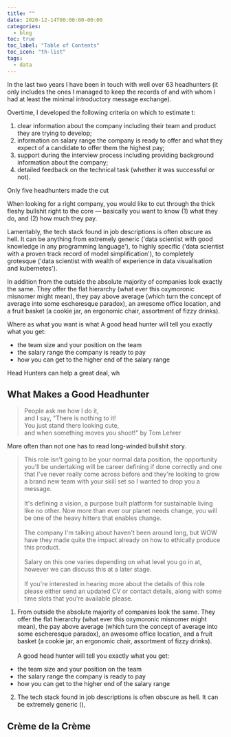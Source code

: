 ```yaml
---
title: ""
date: 2020-12-14T00:00:00-00:00
categories:
  - blog
toc: true
toc_label: "Table of Contents"
toc_icon: "th-list"
tags:
  - data
---
```


In the last two years I have been in touch with well over 63 headhunters (it only includes the ones I managed to keep the records of and with whom I had at least the minimal introductory message exchange).


Overtime, I developed the following criteria on which to estimate t:
1. clear information about the company including their team and product they are trying to develop;
2. information on salary range the company is ready to offer and what they expect of a candidate to offer them the highest pay;
3. support during the interview process including providing background information about the company;
4. detailed feedback on the technical task (whether it was successful or not).

Only five headhunters made the cut 


When looking for a right company, you would like to cut through the thick fleshy bullshit right to the core — basically you want to know (1) what they do, and (2) how much they pay.

Lamentably, the tech stack found in job descriptions is often obscure as hell. It can be anything from extremely generic ('data scientist with good knowledge in any programming language'), to highly specific ('data scientist with a proven track record of model simplification'), to completely grotesque ('data scientist with wealth of experience in data visualisation and kubernetes').

In addition from the outside the absolute majority of companies look exactly the same. They offer the flat hierarchy (what ever this oxymoronic misnomer might mean), they pay above average (which turn the concept of average into some escheresque paradox), an awesome office location, and a fruit basket (a cookie jar, an ergonomic chair, assortment of fizzy drinks).



Where as what you want is what 
A good head hunter will tell you exactly what you get:
* the team size and your position on the team
* the salary range the company is ready to pay
* how you can get to the higher end of the salary range

Head Hunters  can help a great deal, wh

## What Makes a Good Headhunter
>People ask me how I do it,<br>
>and I say, "There is nothing to it!<br>
>You just stand there looking cute,<br>
>and when something moves you shoot!"
by Tom Lehrer


More often than not one has to read long-winded bullshit story.

>This role isn't going to be your normal data position, the opportunity you'll be undertaking will be career defining if done correctly and one that I've never really come across before and they're looking to grow a brand new team with your skill set so I wanted to drop you a message.<br><br>
It's defining a vision, a purpose built platform for sustainable living like no other. Now more than ever our planet needs change, you will be one of the heavy hitters that enables change.<br><br>
The company I'm talking about haven't been around long, but WOW have they made quite the impact already on how to ethically produce this product.<br><br>
Salary on this one varies depending on what level you go in at, however we can discuss this at a later stage.<br><br>
If you're interested in hearing more about the details of this role please either send an updated CV or contact details, along with some time slots that you're available please.



1. From outside the absolute majority of companies look the same. They offer the flat hierarchy (what ever this oxymoronic misnomer might mean), the pay above average (which turn the concept of average into some escheresque paradox), an awesome office location, and a fruit basket (a cookie jar, an ergonomic chair, assortment of fizzy drinks).<br><br>
A good head hunter will tell you exactly what you get:
* the team size and your position on the team
* the salary range the company is ready to pay
* how you can get to the higher end of the salary range

2. The tech stack found in job descriptions is often obscure as hell. It can be extremely generic (),  

## Crème de la Crème


[cpp]: https://en.wikipedia.org/wiki/Route_inspection_problem
[tsp]: https://en.wikipedia.org/wiki/Travelling_salesman_problem
[np-hardness]: https://en.wikipedia.org/wiki/NP-hardness
